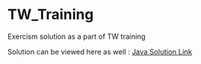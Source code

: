 # TW_Training
Exercism solution as a part of TW training

Solution can be viewed here as well : 
[Java Solution Link](https://exercism.io/my/solutions/85f73d4c829e48b1aa8d71bf40bbc498)
